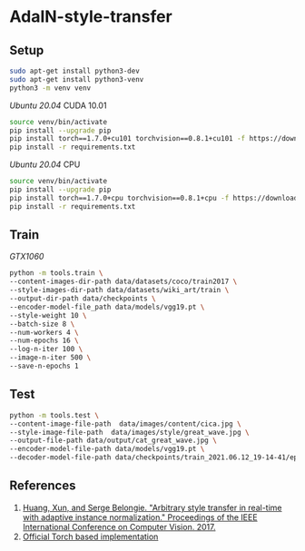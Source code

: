 # AdaIN-style-transfer

## Setup 

```bash
sudo apt-get install python3-dev
sudo apt-get install python3-venv
python3 -m venv venv
```

_Ubuntu 20.04_ CUDA 10.01

```bash
source venv/bin/activate
pip install --upgrade pip
pip install torch==1.7.0+cu101 torchvision==0.8.1+cu101 -f https://download.pytorch.org/whl/torch_stable.html
pip install -r requirements.txt 
```

_Ubuntu 20.04_ CPU

```bash
source venv/bin/activate
pip install --upgrade pip
pip install torch==1.7.0+cpu torchvision==0.8.1+cpu -f https://download.pytorch.org/whl/torch_stable.html
pip install -r requirements.txt 
```

## Train

_GTX1060_

```bash
python -m tools.train \
--content-images-dir-path data/datasets/coco/train2017 \
--style-images-dir-path data/datasets/wiki_art/train \
--output-dir-path data/checkpoints \
--encoder-model-file_path data/models/vgg19.pt \
--style-weight 10 \
--batch-size 8 \
--num-workers 4 \
--num-epochs 16 \
--log-n-iter 100 \
--image-n-iter 500 \
--save-n-epochs 1
```

## Test

```bash
python -m tools.test \
--content-image-file-path  data/images/content/cica.jpg \
--style-image-file-path  data/images/style/great_wave.jpg \
--output-file-path data/output/cat_great_wave.jpg \
--encoder-model-file-path data/models/vgg19.pt \
--decoder-model-file-path data/checkpoints/train_2021.06.12_19-14-41/epoch_15_decoder.pt
```

## References

1. [Huang, Xun, and Serge Belongie. "Arbitrary style transfer in real-time with adaptive instance normalization." Proceedings of the IEEE International Conference on Computer Vision. 2017.](https://openaccess.thecvf.com/content_ICCV_2017/papers/Huang_Arbitrary_Style_Transfer_ICCV_2017_paper.pdf)
2. [Official Torch based implementation](https://github.com/xunhuang1995/AdaIN-style)
